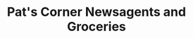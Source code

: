 ---
title: "Pat's Corner Newsagents and Groceries"
url: /dublin/pats-corner-newsagents-and-groceries/
shop: convenience
---